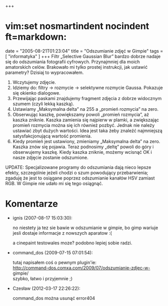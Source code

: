 +++
# vim:set nosmartindent nocindent ft=markdown:
date = "2005-08-21T01:23:04"
title = "Odszumianie zdjęć w Gimpie"
tags = [ "informatyka" ]
+++
Filtr „Selective Gaussian Blur” bardzo dobrze nadaje się do odszumiania
fotografii cyfrowych. Przynajmniej dla moich amatorskich celów. Brakowało mi
tylko prostej instrukcji, jak ustawić parametry? Dzisiaj to wypracowałem.

<!--more-->

  1. Wczytujemy zdjęcie.
  2. Idziemy do: filtry → rozmycie → selektywne rozmycie Gaussa. Pokazuje się
     okienko dialogowe.
  3. Przewijając paskami znajdujemy fragment zdjęcia z dobrze widocznym szumem
     (czyli lekką kaszką).
  4. Ustawiamy „Maksymalna delta” na 255 a „promień rozmycia” na zero.
  5. Obserwując kaszkę, powiększamy powoli „promień rozmycia”, aż kaszka
     zniknie. Kaszka zamienia się najpierw w plamki, a zwiększając promień
     rozmycia można się ich również pozbyć. Jednak nie należy ustawiać zbyt
     dużych wartości. Idea jest taka żeby znaleźć najmniejszą satysfakcjonującą
     wartość promienia.
  6. Kiedy promień jest ustawiony, zmieniamy „Maksymalna delta” na zero. Kaszka
     znów się pojawia. Teraz podnosimy „deltę” powoli do góry i obserwujemy
     kaszkę. Kiedy kaszka zniknie, możemy wcisnąć OK i nasze zdjęcie zostanie
     odszumione.

UPDATE: Specjalizowane programy do odszumiania dają nieco lepsze efekty,
szczególnie jeżeli chodzi o szum powodujący przebarwienia; zgaduję że jest to
osiągane poprzez odszumianie kanałów HSV zamiast RGB. W Gimpie nie udało mi
się tego osiągnąć.

# Komentarze

* ignis (2007-08-17 15:03:30): <p>no niestety ja tez sie bawie w odszumianie w
  gimpie, bo gimp wariuje jesli dostaje informacje z nowszych aparatow :(</p>
  <p>a cinepaint testowales moze? podobno lepiej sobie radzi.</p>
* command\_dos (2009-07-15 07:01:54): <p>tutaj napisałem coś o pewnym
  plugin'ie:<br /> http://command-dos.comxa.com/2009/07/odszumianie-zdjec-w-
  gimpie/<br /> szybko, łatwo i przyjemnie ;)</p>
* Czesław (2012-03-17 22:26:22): <p>command\_dos można usunąć error404</p>
